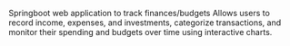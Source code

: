 Springboot web application to track finances/budgets
Allows users to record income, expenses, and investments, categorize transactions, and monitor their spending and budgets over time using interactive charts.
